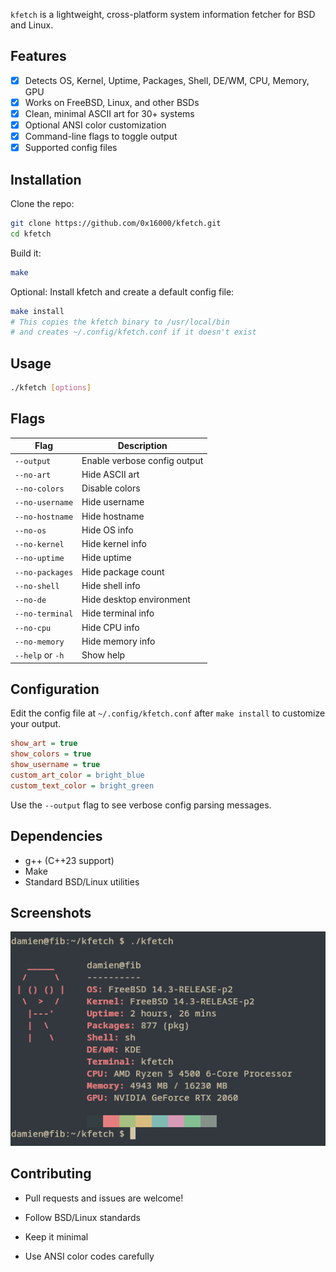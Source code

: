 `kfetch` is a lightweight, cross-platform system information fetcher for BSD and Linux.

## Features
- [x] Detects OS, Kernel, Uptime, Packages, Shell, DE/WM, CPU, Memory, GPU
- [x] Works on FreeBSD, Linux, and other BSDs
- [x] Clean, minimal ASCII art for 30+ systems
- [x] Optional ANSI color customization
- [x] Command-line flags to toggle output
- [x] Supported config files

## Installation

Clone the repo:

```sh
git clone https://github.com/0x16000/kfetch.git
cd kfetch
```

Build it:

```sh
make
```

Optional: Install kfetch and create a default config file:

```sh
make install
# This copies the kfetch binary to /usr/local/bin
# and creates ~/.config/kfetch.conf if it doesn't exist
```

## Usage

```sh
./kfetch [options]
```

## Flags

| Flag             | Description                  |
| ---------------- | ---------------------------- |
| `--output`       | Enable verbose config output |
| `--no-art`       | Hide ASCII art               |
| `--no-colors`    | Disable colors               |
| `--no-username`  | Hide username                |
| `--no-hostname`  | Hide hostname                |
| `--no-os`        | Hide OS info                 |
| `--no-kernel`    | Hide kernel info             |
| `--no-uptime`    | Hide uptime                  |
| `--no-packages`  | Hide package count           |
| `--no-shell`     | Hide shell info              |
| `--no-de`        | Hide desktop environment     |
| `--no-terminal`  | Hide terminal info           |
| `--no-cpu`       | Hide CPU info                |
| `--no-memory`    | Hide memory info             |
| `--help` or `-h` | Show help                    |


## Configuration

Edit the config file at `~/.config/kfetch.conf` after `make install` to customize your output.

```ini
show_art = true
show_colors = true
show_username = true
custom_art_color = bright_blue
custom_text_color = bright_green
```

Use the `--output` flag to see verbose config parsing messages.

## Dependencies

- g++ (C++23 support)
- Make
- Standard BSD/Linux utilities


## Screenshots

![kfetch screenshot](assets/screen1.png)

## Contributing


*   Pull requests and issues are welcome!

*   Follow BSD/Linux standards

*   Keep it minimal

*   Use ANSI color codes carefully
